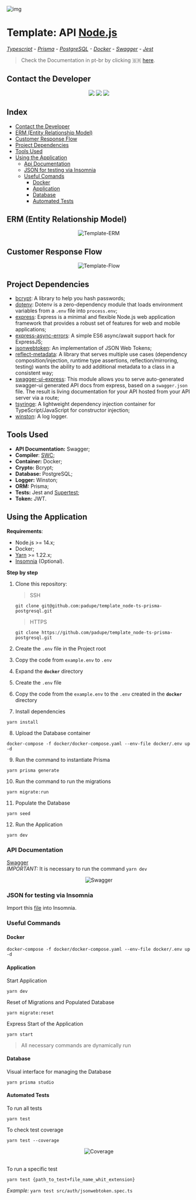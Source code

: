 ![img](https://github.com/padupe/template_node-ts-prisma-postgresql/blob/master/assets/template.svg)
# Template: API [Node.js](https://nodejs.org/en/ 'Node.js')
*[Typescript](https://www.typescriptlang.org/ 'Typescript') - [Prisma](https://www.prisma.io/ 'Prisma') - [PostgreSQL](https://www.postgresql.org/ 'PostgreSQL') - [Docker](https://www.docker.com/ 'Docker') - [Swagger](https://swagger.io/ 'Swagger') - [Jest](https://jestjs.io/ 'Jest')*
> Check the Documentation in pt-br by clicking 🇧🇷 [here](https://github.com/padupe/template_node-ts-prisma-postgresql/blob/master/docs/README-pt-br.md 'here').


## Contact the Developer
<div align="center">
      <a href="https://www.linkedin.com/in/paulo-eduardo-peixoto-2155a866/" target="_blank"><img src="https://img.shields.io/badge/LinkedIn-0077B5?style=for-the-badge&logo=linkedin&logoColor=white" target="_blank"></a>
      <a href="mailto:peixoto.pauloeduardo@gmail.com" target="_blank"><img src="https://img.shields.io/badge/Gmail-D14836?style=for-the-badge&logo=gmail&logoColor=white" target="_blank"></a>
      <a href="https://github.com/padupe" target="_blank"><img src="https://img.shields.io/badge/GitHub-100000?style=for-the-badge&logo=github&logoColor=white" target="_blank"></a>
</div>

## Index
- [Contact the Developer](#contact-the-developer)
- [ERM (Entity Relationship Model)](#erm-entity-relationship-model)
- [Customer Response Flow](#customer-response-flow)
- [Project Dependencies](#project-dependencies)
- [Tools Used](#tools-used)
- [Using the Application](#using-the-application)
  - [Api Documentation](#api-documentation)
  - [JSON for testing via Insomnia](#json-for-testing-via-insomnia)
  - [Useful Comands](#useful-commands)
    - [Docker](#docker)
    - [Application](#application)
    - [Database](#database)
    - [Automated Tests](#automated-tests)


## ERM (Entity Relationship Model)
<div align="center">
      <img align="center" alt="Template-ERM" src="https://github.com/padupe/template_node-ts-prisma-postgresql/blob/master/assets/mer.png">     
</div>


## Customer Response Flow
<div align="center">
      <img align="center" alt="Template-Flow" src="https://github.com/padupe/template_node-ts-prisma-postgresql/blob/master/assets/fluxo.drawio.png">     
</div>


## Project Dependencies
- [bcrypt](https://www.npmjs.com/package/bcrypt 'bcrypt'): A library to help you hash passwords;<br>
- [dotenv](https://www.npmjs.com/package/dotenv 'dotenv'): Dotenv is a zero-dependency module that loads environment variables from a `.env` file into `process.env`;<br>
- [express](https://expressjs.com/ 'express'): Express is a minimal and flexible Node.js web application framework that provides a robust set of features for web and mobile applications;<br>
- [express-async-errors](https://www.npmjs.com/package/express-async-errors 'express-async-errors'): A simple ES6 async/await support hack for ExpressJS;<br>
- [jsonwebtoken](https://www.npmjs.com/package/jsonwebtoken 'jsonwebtoken'): An implementation of JSON Web Tokens;<br>
- [reflect-metadata](https://www.npmjs.com/package/reflect-metadata 'reflect-metadata'): A library that serves multiple use cases (dependency composition/injection, runtime type assertions, reflection/mirroring, testing) wants the ability to add additional metadata to a class in a consistent way;<br>
- [swagger-ui-express]( 'swagger-ui-express'): This module allows you to serve auto-generated swagger-ui generated API docs from express, based on a `swagger.json` file. The result is living documentation for your API hosted from your API server via a route;<br>
- [tsyringe](https://www.npmjs.com/package/tsyringe 'tsyringe'): A lightweight dependency injection container for TypeScript/JavaScript for constructor injection;<br>
- [winston](https://www.npmjs.com/package/winston 'winston'): A log logger.<br>


## Tools Used
- **API Documentation:** Swagger;<br>
- **Compiler**: [SWC](https://swc.rs/ 'SWC');<br>
- **Container:** Docker;<br>
- **Crypto:** Bcrypt;<br>
- **Database:** PostgreSQL;<br>
- **Logger:** Winston;<br>
- **ORM:** Prisma;<br>
- **Tests:** Jest and [Supertest](https://www.npmjs.com/package/supertest 'Supertest');<br>
- **Token:** JWT.<br>


## Using the Application

**Requirements**:
- Node.js >= 14.x;
- Docker;
- [Yarn](https://yarnpkg.com/ 'Yarn') >= 1.22.x;
- [Insomnia](https://insomnia.rest/ 'Insomnia') (Optional).

**Step by step**
1. Clone this repository:
      > SSH
      ```
      git clone git@github.com:padupe/template_node-ts-prisma-postgresql.git
      ```

      > HTTPS
      ```
      git clone https://github.com/padupe/template_node-ts-prisma-postgresql.git
      ```

2. Create the `.env` file in the Project root

3. Copy the code from `example.env` to `.env`

4. Expand the **`docker`** directory

5. Create the `.env` file

6. Copy the code from the `example.env` to the `.env` created in the **`docker`** directory

7. Install dependencies
```
yarn install
```

8. Upload the Database container
```
docker-compose -f docker/docker-compose.yaml --env-file docker/.env up -d
```

9. Run the command to instantiate Prisma
```
yarn prisma generate
```

10. Run the command to run the migrations
```
yarn migrate:run
```

11. Populate the Database
```
yarn seed
```

12. Run the Application
```
yarn dev
```

### API Documentation
[Swagger](http://localhost:3000/docs/)<br>
*IMPORTANT:* It is necessary to run the command `yarn dev`<br>
<div align="center">
      <img align="center" alt="Swagger" src="https://github.com/padupe/template_node-ts-prisma-postgresql/blob/master/assets/swagger.png">     
</div>

### JSON for testing via Insomnia
Import this [file](https://github.com/padupe/template_node-ts-prisma-postgresql/blob/master/insomnia/Insomnia.json "file") into Insomnia.

### Useful Commands

#### Docker
```
docker-compose -f docker/docker-compose.yaml --env-file docker/.env up -d
```

#### Application

Start Application
```
yarn dev
```

Reset of Migrations and Populated Database
```
yarn migrate:reset
```

Express Start of the Application
```
yarn start
```
> All necessary commands are dynamically run

#### Database

Visual interface for managing the Database
```
yarn prisma studio
```

#### Automated Tests

To run all tests
```
yarn test
```

To check test coverage
```
yarn test --coverage
```
<div align="center">
      <img align="center" alt="Coverage" src="https://github.com/padupe/template_node-ts-prisma-postgresql/blob/master/assets/coverage.png">     
</div>
<br>

To run a specific test
```
yarn test {path_to_test+file_name_whit_extension}
```
*Example:* `yarn test src/auth/jsonwebtoken.spec.ts`<br>